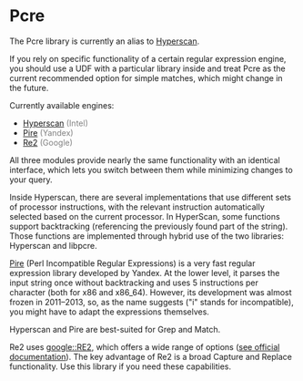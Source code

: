# Pcre

The Pcre library is currently an alias to [Hyperscan](hyperscan.md).

If you rely on specific functionality of a certain regular expression engine, you should use a UDF with a particular library inside and treat Pcre as the current recommended option for simple matches, which might change in the future.

Currently available engines:

* [Hyperscan](hyperscan.md) <span style="color: gray;">(Intel)</span>
* [Pire](pire.md) <span style="color: gray;">(Yandex)</span>
* [Re2](re2.md) <span style="color: gray;">(Google)</span>

All three modules provide nearly the same functionality with an identical interface, which lets you switch between them while minimizing changes to your query.

Inside Hyperscan, there are several implementations that use different sets of processor instructions, with the relevant instruction automatically selected based on the current processor. In HyperScan, some functions support backtracking (referencing the previously found part of the string). Those functions are implemented through hybrid use of the two libraries: Hyperscan and libpcre.

[Pire](https://github.com/yandex/pire) (Perl Incompatible Regular Expressions) is a very fast regular expression library developed by Yandex. At the lower level, it parses the input string once without backtracking and uses 5 instructions per character (both for x86 and x86_64). However, its development was almost frozen in 2011–2013, so, as the name suggests ("i" stands for incompatible), you might have to adapt the expressions themselves.

Hyperscan and Pire are best-suited for Grep and Match.

Re2 uses [google::RE2](https://github.com/google/re2), which offers a wide range of options ([see official documentation](https://github.com/google/re2/wiki/Syntax)). The key advantage of Re2 is a broad Capture and Replace functionality. Use this library if you need these capabilities.
